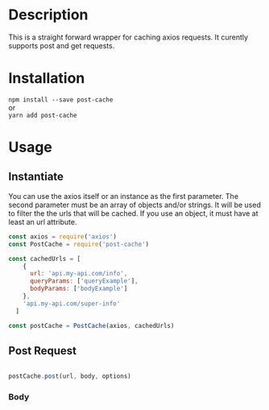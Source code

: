 # Description
This is a straight forward wrapper for caching axios requests. It curently supports post and get requests.

# Installation

`npm install --save post-cache`<br/>
or<br/>
`yarn add post-cache`

# Usage

## Instantiate
You can use the axios itself or an instance as the first parameter. The second parameter must be an array of objects and/or strings. It will be used to filter the the urls that will be cached. If you use an object, it must have at least an url attribute.<br/>

```javascript
const axios = require('axios')
const PostCache = require('post-cache')

const cachedUrls = [
    {
      url: 'api.my-api.com/info',
      queryParams: ['queryExample'],
      bodyParams: ['bodyExample']
    },
    'api.my-api.com/super-info'
  ]

const postCache = PostCache(axios, cachedUrls)
```


## Post Request

```javascript

postCache.post(url, body, options)

```
###

### Body